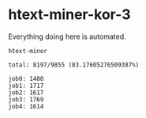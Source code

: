 # htext-miner-kor-3

Everything doing here is automated.

```
htext-miner

total: 8197/9855 (83.17605276509387%)

job0: 1480
job1: 1717
job2: 1617
job3: 1769
job4: 1614
```